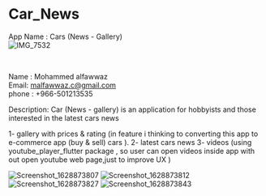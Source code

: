# Car_News
App Name : Cars (News - Gallery)
<br/>
![IMG_7532](https://user-images.githubusercontent.com/86740818/129941313-588fd46c-9fcf-4e43-b18b-55bc1335058f.JPG)


<br/>



Name : Mohammed alfawwaz
<br/>
Email: malfawwaz.c@gmail.com
<br/>
phone : +966-501213535

Description:
Car (News - gallery) is an application for hobbyists and those interested in the latest cars news

1- gallery with prices & rating (in feature i thinking to converting this app to e-commerce app (buy & sell) cars ).
2- latest cars news
3- videos (using youtube_player_flutter package , so user can open videos inside app with out open youtube web page,just to improve UX )

![Screenshot_1628873807](https://user-images.githubusercontent.com/86740818/129394202-52e3759f-b794-4a75-9849-00d5b124e922.png)
![Screenshot_1628873812](https://user-images.githubusercontent.com/86740818/129394212-12c164a6-7f1f-4f07-a394-064410ab8f20.png)
![Screenshot_1628873827](https://user-images.githubusercontent.com/86740818/129394221-d1e287b5-308e-4923-a2a2-b271672a3f31.png)
![Screenshot_1628873843](https://user-images.githubusercontent.com/86740818/129394228-87d2139d-d9a4-468f-b91b-8906dacffefb.png)




